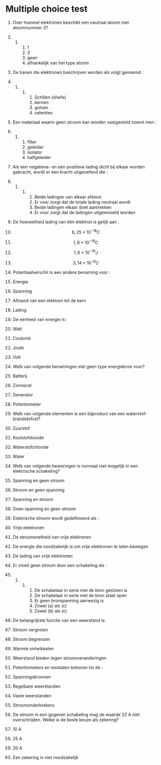 # Multiple choice test

1. Over hoeveel elektronen beschikt een neutraal atoom met atoomnummer 3?

1. 1. 1. 1
      2. 3
      3. geen
      4. afhankelijk van het type atoom

2. De banen die elektronen beschrijven worden als volgt genoemd :

1. 1. 1. 1. Schillen \(shells\)
         2. kernen
         3. golven
         4. valenties

3. Een materiaal waarin geen stroom kan worden vastgesteld noemt men :

1. 1. 1. filter
      2. geleider
      3. isolator
      4. halfgeleider

4. Als een negatieve- en een positieve lading dicht bij elkaar worden gebracht, wordt er een kracht uitgeoefend die :

1. 1. 1. 1. Beide ladingen van elkaar afstoot
         2. Er voor zorgt dat de totale lading neutraal wordt
         3. Beide ladingen elkaar doet aantrekken
         4. Er voor zorgt dat de ladingen uitgewisseld worden

5. De hoeveelheid lading van één elektron is gelijk aan :

1. $$\mathrm{6,25} \times {10}^{-18}C$$
2. $$\mathrm{1,6} \times { 10}^{-19} C$$
3. $$\mathrm{1,6} \times {10}^{-19} J$$
4. $$\mathrm{3,14} \times {10}^{-6} C$$

6. Potentiaalverschil is een andere benaming voor :

1. Energie
2. Spanning
3. Afstand van een elektron tot de kern
4. Lading

7. De eenheid van energie is :

1. Watt
2. Coulomb
3. Joule
4. Volt

8. Welk van volgende benamingen stel geen type energiebron voor?

1. Batterij
2. Zonnecel
3. Generator
4. Potentiometer

9. Welk van volgende elementen is een bijproduct van een waterstof-brandstofcel?

1. Zuurstof
2. Koolstofdioxide
3. Waterstofchloride
4. Water

10. Welk van volgende beweringen is normaal niet mogelijk in een elektrische schakeling?

1. Spanning en geen stroom
2. Stroom en geen spanning
3. Spanning en stroom
4. Geen spanning en geen stroom

11. Elektrische stroom wordt gedefinieerd als :

1. Vrije elektronen
2. De stroomsnelheid van vrije elektronen
3. De energie die noodzakelijk is om vrije elektronen te laten bewegen
4. De lading van vrije elektronen

12. Er vloeit geen stroom door een schakeling als :

1. 1. 1. 1. De schakelaar in serie met de bron gesloten is
         2. De schakelaar in serie met de bron staat open
         3. Er geen bronspanning aanwezig is
         4. Zowel \(a\) als \(c\)
         5. Zowel \(b\) als \(c\)

13. De belangrijkste functie van een weerstand is:

1. Stroom vergroten
2. Stroom begrenzen
3. Warmte ontwikkelen
4. Weerstand bieden tegen stroomveranderingen

14. Potentiometers en reostaten behoren tot de :

1. Spanningsbronnen
2. Regelbare weerstanden
3. Vaste weerstanden
4. Stroomonderbrekers

15. De stroom in een gegeven schakeling mag de waarde 22 A niet overschrijden. Welke is de beste keuze als zekering?

1. 10 A
2. 25 A
3. 20 A
4. Een zekering is niet noodzakelijk

